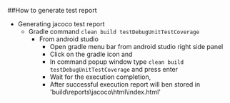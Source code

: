##How to generate test report
- Generating jacoco test report
    - Gradle command `clean build testDebugUnitTestCoverage`
      - From android studio 
        - Open gradle menu bar from android studio right side panel
        - Click on the gradle icon and
        - In command popup window type `clean build testDebugUnitTestCoverage` and press enter
        - Wait for the execution completion, 
        - After successful execution report will ben stored in 'build\reports\jacoco\html\index.html'



